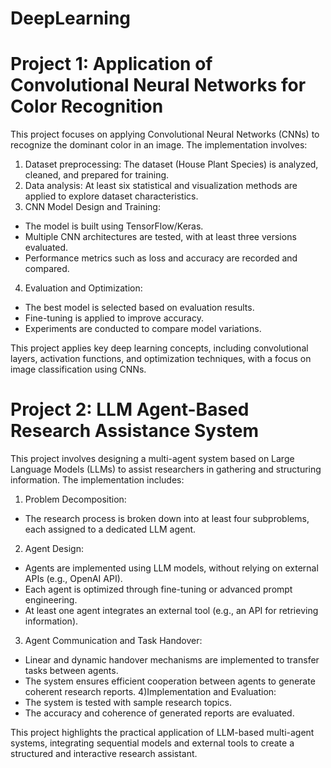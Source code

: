 # DeepLearning

# Project 1: Application of Convolutional Neural Networks for Color Recognition

This project focuses on applying Convolutional Neural Networks (CNNs) to recognize the dominant color in an image. The implementation involves:

1) Dataset preprocessing: The dataset (House Plant Species) is analyzed, cleaned, and prepared for training.
2) Data analysis: At least six statistical and visualization methods are applied to explore dataset characteristics.
3) CNN Model Design and Training:
 - The model is built using TensorFlow/Keras.
 - Multiple CNN architectures are tested, with at least three versions evaluated.
 - Performance metrics such as loss and accuracy are recorded and compared.
4) Evaluation and Optimization:
 - The best model is selected based on evaluation results.
 - Fine-tuning is applied to improve accuracy.
 - Experiments are conducted to compare model variations.

This project applies key deep learning concepts, including convolutional layers, activation functions, and optimization techniques, with a focus on image classification using CNNs.

# Project 2: LLM Agent-Based Research Assistance System

This project involves designing a multi-agent system based on Large Language Models (LLMs) to assist researchers in gathering and structuring information. The implementation includes:

1) Problem Decomposition:
 - The research process is broken down into at least four subproblems, each assigned to a dedicated LLM agent.
2) Agent Design:
 - Agents are implemented using LLM models, without relying on external APIs (e.g., OpenAI API).
 - Each agent is optimized through fine-tuning or advanced prompt engineering.
 - At least one agent integrates an external tool (e.g., an API for retrieving information).
3) Agent Communication and Task Handover:
 - Linear and dynamic handover mechanisms are implemented to transfer tasks between agents.
 - The system ensures efficient cooperation between agents to generate coherent research reports.
4)Implementation and Evaluation:
 - The system is tested with sample research topics.
 - The accuracy and coherence of generated reports are evaluated.

This project highlights the practical application of LLM-based multi-agent systems, integrating sequential models and external tools to create a structured and interactive research assistant.
